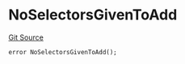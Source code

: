 # NoSelectorsGivenToAdd
[Git Source](https://github.com/thrackle-io/tron/blob/502533a6ffb2af342c0e88aaf7562842e91b57b1/src/protocol/economic/ruleProcessor/RuleProcessorDiamondLib.sol)


```solidity
error NoSelectorsGivenToAdd();
```

